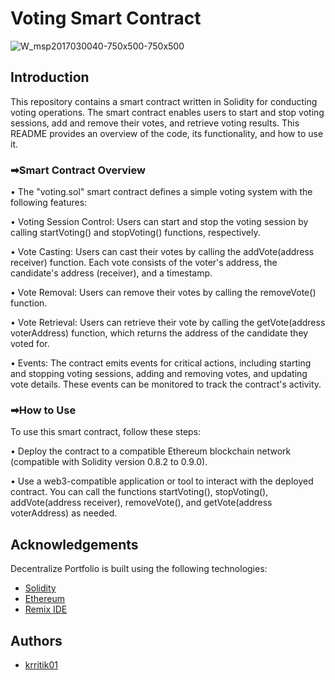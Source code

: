 # Voting Smart Contract 
![W_msp2017030040-750x500-750x500](https://github.com/krritik01/Project-Voting-System-using-Solidity/assets/98963769/8301ba4b-16f7-42d6-98cc-abea7221a643)
## Introduction
This repository contains a smart contract written in Solidity for conducting voting operations. The smart contract enables users to start and stop voting sessions, add and remove their votes, and retrieve voting results. This README provides an overview of the code, its functionality, and how to use it.

### ➡Smart Contract Overview
• The "voting.sol" smart contract defines a simple voting system with the following features:

• Voting Session Control: Users can start and stop the voting session by calling startVoting() and stopVoting() functions, respectively.

• Vote Casting: Users can cast their votes by calling the addVote(address receiver) function. Each vote consists of the voter's address, the candidate's address (receiver), and a timestamp.

• Vote Removal: Users can remove their votes by calling the removeVote() function.

• Vote Retrieval: Users can retrieve their vote by calling the getVote(address voterAddress) function, which returns the address of the candidate they voted for.

• Events: The contract emits events for critical actions, including starting and stopping voting sessions, adding and removing votes, and updating vote details. These events can be monitored to track the contract's activity.

### ➡How to Use
To use this smart contract, follow these steps:

• Deploy the contract to a compatible Ethereum blockchain network (compatible with Solidity version 0.8.2 to 0.9.0).

• Use a web3-compatible application or tool to interact with the deployed contract. You can call the functions startVoting(), stopVoting(), addVote(address receiver), removeVote(), and getVote(address voterAddress) as needed.


## Acknowledgements
Decentralize Portfolio is built using the following technologies:
 - [Solidity](https://docs.soliditylang.org/en/v0.8.21/)
 - [Ethereum](https://ethereum.org/en/learn/)
 - [Remix IDE](https://remix.ethereum.org/#lang=en&optimize=false&runs=200&evmVersion=null&version=soljson-v0.8.18+commit.87f61d96.js)
 



## Authors

- [krritik01](https://github.com/krritik01)





